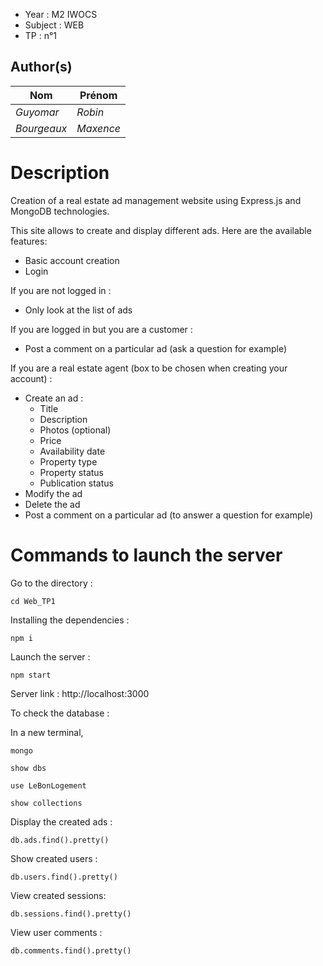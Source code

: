 
- Year : M2 IWOCS
- Subject : WEB
- TP : n°1

## Author(s)

|Nom|Prénom|
|--|--|
| *Guyomar* | *Robin*|
| *Bourgeaux* | *Maxence*|

# Description

Creation of a real estate ad management website using Express.js and MongoDB technologies.

This site allows to create and display different ads. Here are the available features:
- Basic account creation
- Login

If you are not logged in :
- Only look at the list of ads

If you are logged in but you are a customer :
- Post a comment on a particular ad (ask a question for example)

If you are a real estate agent (box to be chosen when creating your account) :
- Create an ad :
    - Title
    - Description
    - Photos (optional)
    - Price
    - Availability date
    - Property type
    - Property status
    - Publication status
- Modify the ad
- Delete the ad
- Post a comment on a particular ad (to answer a question for example)

# Commands to launch the server
Go to the directory :

    cd Web_TP1

Installing the dependencies :

    npm i

Launch the server :

    npm start

Server link : http://localhost:3000

To check the database :

In a new terminal,

    mongo

    show dbs

    use LeBonLogement

    show collections

Display the created ads :

    db.ads.find().pretty()

Show created users :

    db.users.find().pretty()

View created sessions:

    db.sessions.find().pretty() 

View user comments :

    db.comments.find().pretty()